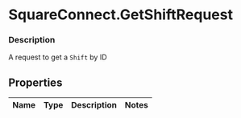 # SquareConnect.GetShiftRequest

### Description

A request to get a `Shift` by ID

## Properties
Name | Type | Description | Notes
------------ | ------------- | ------------- | -------------


